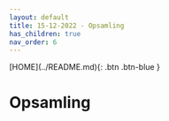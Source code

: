 ```yaml
---
layout: default
title: 15-12-2022 - Opsamling
has_children: true
nav_order: 6
---
```

<span class="fs-1">
[HOME](../README.md){: .btn .btn-blue }
</span>

# Opsamling